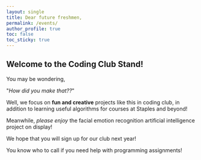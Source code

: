 ```yaml
---
layout: single
title: Dear future freshmen,
permalink: /events/
author_profile: true
toc: false
toc_sticky: true
---
```


## Welcome to the Coding Club Stand!

You may be wondering, 

"*How did you make that??*"

Well, we focus on **fun and creative** projects like this in coding club, in addition to learning useful algorithms for courses at Staples and beyond!

Meanwhile, *please enjoy* the facial emotion recognition artificial intelligence project on display!

We hope that you will sign up for our club next year!

You know who to call if you need help with programming assignments!